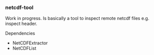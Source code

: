 ### netcdf-tool

Work in progress. Is basically a tool to inspect remote netcdf files e.g. inspect header.

Dependencies
- NetCDFExtractor 
- NetCDFList
